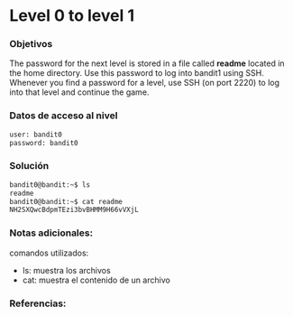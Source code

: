 # Level 0 to level 1

### Objetivos 
The password for the next level is stored in a file called **readme** located in the home directory. Use this password to log into bandit1 using SSH. Whenever you find a password for a level, use SSH (on port 2220) to log into that level and continue the game.
### Datos de acceso al nivel 
``` bash
user: bandit0
password: bandit0
```
### Solución 
``` bash
bandit0@bandit:~$ ls
readme
bandit0@bandit:~$ cat readme
NH2SXQwcBdpmTEzi3bvBHMM9H66vVXjL
```

### Notas adicionales:

comandos utilizados:
- ls: muestra los archivos 
- cat: muestra el contenido de un archivo
### Referencias:
